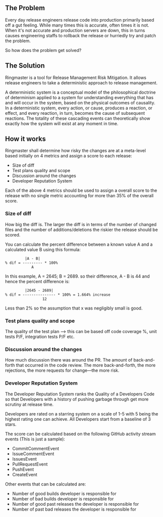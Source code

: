 ## The Problem
Every day release engineers release code into production primarily based off a gut feeling. While many times this is accurate, often times it is not. When it's not accurate and production servers are down, this in turns causes engineering staffs to rollback the release or hurriedly try and patch the problem.

So how does the problem get solved?

## The Solution
Ringmaster is a tool for Release Management Risk Mitigation. It allows release engineers to take a deterministic approach to release management.

A deterministic system is a conceptual model of the philosophical doctrine of determinism applied to a system for understanding everything that has and will occur in the system, based on the physical outcomes of causality. In a deterministic system, every action, or cause, produces a reaction, or effect, and every reaction, in turn, becomes the cause of subsequent reactions. The totality of these cascading events can theoretically show exactly how the system will exist at any moment in time.

## How it works
Ringmaster shall determine how risky the changes are at a meta-level based initially on 4 metrics and assign a score to each release:

* Size of diff
* Test plans quality and scope
* Discussion around the changes
* Developer Reputation System

Each of the above 4 metrics should be used to assign a overall score to the release with no single metric accounting for more than 35% of the overall score.

### Size of diff
How big the diff is. The larger the diff is in terms of the number of changed files and the number of additions/deletions the riskier the release should be scored. 

You can calculate the percent difference between a known value A and a calculated value B  using this formula:
```
         |A - B|
% dif = --------- * 100%
            A
```
In this example, A = 2645; B = 2689. so their difference, A - B is 44 and hence the percent difference is:
```
         |2645 - 2689|
% dif = --------------- * 100% = 1.664% increase
                 12
```
Less than 2% so the assumption that x was negligibly small is good.

### Test plans quality and scope
The quality of the test plan --> this can be based off code coverage %, unit tests P/F, integration tests P/F etc.

### Discussion around the changes
How much discussion there was around the PR. The amount of back-and-forth that occurred in the code review. The more back-and-forth, the more rejections, the more requests for change—the more risk.

### Developer Reputation System
The Developer Reputation System ranks the Quality of a Developers Code so that Developers with a history of pushing garbage through get more scrutiny at release time. 

Developers are rated on a starring system on a scale of 1-5 with 5 being the highest rating one can achieve. All Developers start from a baseline of 3 stars.

The score can be calculated based on the following GitHub activity stream events (This is just a sample):

* CommitCommentEvent 
* IssueCommentEvent 
* IssuesEvent 
* PullRequestEvent 
* PushEvent 
* CreateEvent 

Other events that can be calculated are:
* Number of good builds developer is responsible for
* Number of bad builds developer is responsible for
* Number of good past releases the developer is responsible for
* Number of past bad releases the developer is responsible for



